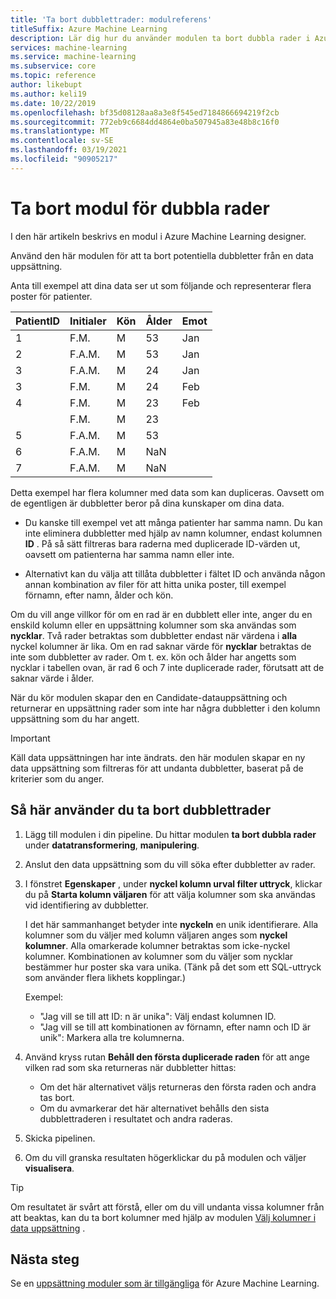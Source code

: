 ```yaml
---
title: 'Ta bort dubblettrader: modulreferens'
titleSuffix: Azure Machine Learning
description: Lär dig hur du använder modulen ta bort dubbla rader i Azure Machine Learning för att ta bort potentiella dubbletter från en data uppsättning.
services: machine-learning
ms.service: machine-learning
ms.subservice: core
ms.topic: reference
author: likebupt
ms.author: keli19
ms.date: 10/22/2019
ms.openlocfilehash: bf35d08128aa8a3e8f545ed7184866694219f2cb
ms.sourcegitcommit: 772eb9c6684dd4864e0ba507945a83e48b8c16f0
ms.translationtype: MT
ms.contentlocale: sv-SE
ms.lasthandoff: 03/19/2021
ms.locfileid: "90905217"
---
```

# <a name="remove-duplicate-rows-module"></a>Ta bort modul för dubbla rader

I den här artikeln beskrivs en modul i Azure Machine Learning designer.

Använd den här modulen för att ta bort potentiella dubbletter från en data uppsättning.

Anta till exempel att dina data ser ut som följande och representerar flera poster för patienter. 

| PatientID | Initialer| Kön|Ålder|Emot|
|----|----|----|----|----|
|1|F.M.| M| 53| Jan|
|2| F.A.M.| M| 53| Jan|
|3| F.A.M.| M| 24| Jan|
|3| F.M.| M| 24| Feb|
|4| F.M.| M| 23| Feb|
| | F.M.| M| 23| |
|5| F.A.M.| M| 53| |
|6| F.A.M.| M| NaN| |
|7| F.A.M.| M| NaN| |

Detta exempel har flera kolumner med data som kan dupliceras. Oavsett om de egentligen är dubbletter beror på dina kunskaper om dina data. 

+ Du kanske till exempel vet att många patienter har samma namn. Du kan inte eliminera dubbletter med hjälp av namn kolumner, endast kolumnen **ID** . På så sätt filtreras bara raderna med duplicerade ID-värden ut, oavsett om patienterna har samma namn eller inte.

+ Alternativt kan du välja att tillåta dubbletter i fältet ID och använda någon annan kombination av filer för att hitta unika poster, till exempel förnamn, efter namn, ålder och kön.  

Om du vill ange villkor för om en rad är en dubblett eller inte, anger du en enskild kolumn eller en uppsättning kolumner som ska användas som **nycklar**. Två rader betraktas som dubbletter endast när värdena i **alla** nyckel kolumner är lika. Om en rad saknar värde för **nycklar** betraktas de inte som dubbletter av rader. Om t. ex. kön och ålder har angetts som nycklar i tabellen ovan, är rad 6 och 7 inte duplicerade rader, förutsatt att de saknar värde i ålder.

När du kör modulen skapar den en Candidate-datauppsättning och returnerar en uppsättning rader som inte har några dubbletter i den kolumn uppsättning som du har angett.

> [!IMPORTANT]
> Käll data uppsättningen har inte ändrats. den här modulen skapar en ny data uppsättning som filtreras för att undanta dubbletter, baserat på de kriterier som du anger.

## <a name="how-to-use-remove-duplicate-rows"></a>Så här använder du ta bort dubblettrader

1. Lägg till modulen i din pipeline. Du hittar modulen **ta bort dubbla rader** under **datatransformering**, **manipulering**.  

2. Anslut den data uppsättning som du vill söka efter dubbletter av rader.

3. I fönstret **Egenskaper** , under **nyckel kolumn urval filter uttryck**, klickar du på **Starta kolumn väljaren** för att välja kolumner som ska användas vid identifiering av dubbletter.

    I det här sammanhanget betyder inte **nyckeln** en unik identifierare. Alla kolumner som du väljer med kolumn väljaren anges som **nyckel kolumner**. Alla omarkerade kolumner betraktas som icke-nyckel kolumner. Kombinationen av kolumner som du väljer som nycklar bestämmer hur poster ska vara unika. (Tänk på det som ett SQL-uttryck som använder flera likhets kopplingar.)

    Exempel:

    + "Jag vill se till att ID: n är unika": Välj endast kolumnen ID.
    + "Jag vill se till att kombinationen av förnamn, efter namn och ID är unik": Markera alla tre kolumnerna.

4. Använd kryss rutan **Behåll den första duplicerade raden** för att ange vilken rad som ska returneras när dubbletter hittas:

    + Om det här alternativet väljs returneras den första raden och andra tas bort. 
    + Om du avmarkerar det här alternativet behålls den sista dubblettraderen i resultatet och andra raderas. 

5. Skicka pipelinen.

6. Om du vill granska resultaten högerklickar du på modulen och väljer **visualisera**. 

> [!TIP]
> Om resultatet är svårt att förstå, eller om du vill undanta vissa kolumner från att beaktas, kan du ta bort kolumner med hjälp av modulen [Välj kolumner i data uppsättning](./select-columns-in-dataset.md) .

## <a name="next-steps"></a>Nästa steg

Se en [uppsättning moduler som är tillgängliga](module-reference.md) för Azure Machine Learning. 